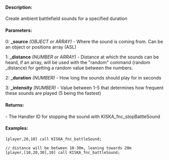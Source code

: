 #### Description:
Create ambient battlefield sounds for a specified duration

#### Parameters:
0: **_source** *(OBJECT or ARRAY)* - Where the sound is coming from. Can be an object or positions array (ASL)

1: **_distance** *(NUMBER or ARRAY)* - Distance at which the sounds can be heard,
if an array, will be used with the "random" command (random _distance)
for getting a random value between the numbers.

2: **_duration** *(NUMBER)* - How long the sounds should play for in seconds

3: **_intensity** *(NUMBER)* - Value between 1-5 that determines how frequent these sounds are played (5 being the fastest)

#### Returns:
<NUMBER> - The Handler ID for stopping the sound with KISKA_fnc_stopBattleSound

#### Examples:
```sqf
[player,20,10] call KISKA_fnc_battleSound;
```
```sqf
// distance will be between 10-30m, leaning towards 20m
[player,[10,20,30],10] call KISKA_fnc_battleSound;
```

